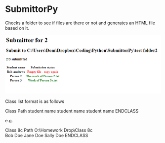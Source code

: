 # SubmittorPy
Checks a folder to see if files are there or not and generates an HTML file based on it.

![Screenshot](screenshot.png)

Class list format is as follows

Class <class name>
Path <Path to check>
student name
student name
student name
ENDCLASS

e.g.

Class 8c
Path O:\Homework Drop\Class 8c\
Bob Doe
Jane Doe
Sally Doe
ENDCLASS
